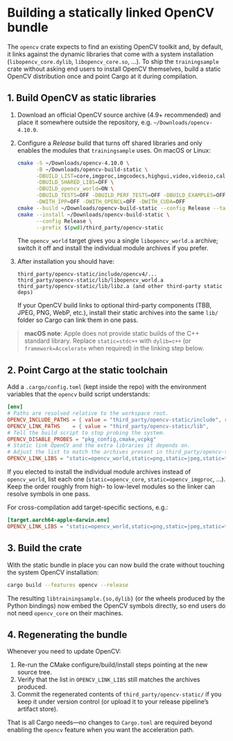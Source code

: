 # Building a statically linked OpenCV bundle

The `opencv` crate expects to find an existing OpenCV toolkit and, by default, it
links against the dynamic libraries that come with a system installation
(`libopencv_core.dylib`, `libopencv_core.so`, …). To ship the `trainingsample`
crate without asking end users to install OpenCV themselves, build a static
OpenCV distribution once and point Cargo at it during compilation.

## 1. Build OpenCV as static libraries

1. Download an official OpenCV source archive (4.9+ recommended) and place it
   somewhere outside the repository, e.g. `~/Downloads/opencv-4.10.0`.
2. Configure a *Release* build that turns off shared libraries and only enables
   the modules that `trainingsample` uses. On macOS or Linux:

   ```bash
   cmake -S ~/Downloads/opencv-4.10.0 \
         -B ~/Downloads/opencv-build-static \
         -DBUILD_LIST=core,imgproc,imgcodecs,highgui,video,videoio,calib3d,features2d,photo \
         -DBUILD_SHARED_LIBS=OFF \
         -DBUILD_opencv_world=ON \
         -DBUILD_TESTS=OFF -DBUILD_PERF_TESTS=OFF -DBUILD_EXAMPLES=OFF \
         -DWITH_IPP=OFF -DWITH_OPENCL=OFF -DWITH_CUDA=OFF
   cmake --build ~/Downloads/opencv-build-static --config Release --target opencv_world
   cmake --install ~/Downloads/opencv-build-static \
         --config Release \
         --prefix $(pwd)/third_party/opencv-static
   ```

   The `opencv_world` target gives you a single `libopencv_world.a` archive;
   switch it off and install the individual module archives if you prefer.

3. After installation you should have:

   ```text
   third_party/opencv-static/include/opencv4/...
   third_party/opencv-static/lib/libopencv_world.a
   third_party/opencv-static/lib/libz.a (and other third-party static deps)
   ```

   If your OpenCV build links to optional third-party components (TBB, JPEG,
   PNG, WebP, etc.), install their static archives into the same `lib/` folder
   so Cargo can link them in one pass.

> **macOS note**: Apple does not provide static builds of the C++ standard
> library. Replace `static=stdc++` with `dylib=c++` (or `framework=Accelerate`
> when required) in the linking step below.

## 2. Point Cargo at the static toolchain

Add a `.cargo/config.toml` (kept inside the repo) with the environment variables
that the `opencv` build script understands:

```toml
[env]
# Paths are resolved relative to the workspace root.
OPENCV_INCLUDE_PATHS = { value = "third_party/opencv-static/include", relative = true }
OPENCV_LINK_PATHS    = { value = "third_party/opencv-static/lib",      relative = true }
# Tell the build script to stop probing the system.
OPENCV_DISABLE_PROBES = "pkg_config,cmake,vcpkg"
# Static link OpenCV and the extra libraries it depends on.
# Adjust the list to match the archives present in third_party/opencv-static/lib.
OPENCV_LINK_LIBS = "static=opencv_world,static=png,static=jpeg,static=tiff,static=webp,static=z,static=stdc++"
```

If you elected to install the individual module archives instead of
`opencv_world`, list each one (`static=opencv_core`, `static=opencv_imgproc`,
…). Keep the order roughly from high- to low-level modules so the linker can
resolve symbols in one pass.

For cross-compilation add target-specific sections, e.g.:

```toml
[target.aarch64-apple-darwin.env]
OPENCV_LINK_LIBS = "static=opencv_world,static=png,static=jpeg,static=tiff,static=z,dylib=c++"
```

## 3. Build the crate

With the static bundle in place you can now build the crate without touching the
system OpenCV installation:

```bash
cargo build --features opencv --release
```

The resulting `libtrainingsample.{so,dylib}` (or the wheels produced by the
Python bindings) now embed the OpenCV symbols directly, so end users do not need
`opencv_core` on their machines.

## 4. Regenerating the bundle

Whenever you need to update OpenCV:

1. Re-run the CMake configure/build/install steps pointing at the new source
   tree.
2. Verify that the list in `OPENCV_LINK_LIBS` still matches the archives produced.
3. Commit the regenerated contents of `third_party/opencv-static/` if you keep
   it under version control (or upload it to your release pipeline’s artifact
   store).

That is all Cargo needs—no changes to `Cargo.toml` are required beyond enabling
the `opencv` feature when you want the acceleration path.
